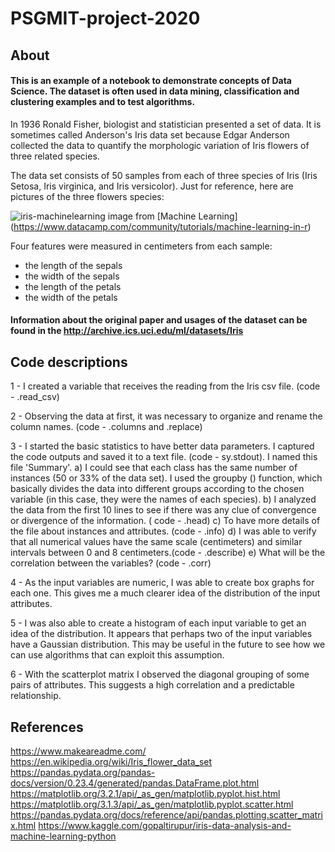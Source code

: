 # **PSGMIT-project-2020**

## About

#### This is an example of a notebook to demonstrate concepts of Data Science. The dataset is often used in data mining, classification and clustering examples and to test algorithms.

In 1936 Ronald Fisher, biologist and statistician presented a set of data. It is sometimes called Anderson's Iris data set because Edgar Anderson collected the data to quantify the morphologic variation of Iris flowers of three related species.

The data set consists of 50 samples from each of three species of Iris (Iris Setosa, Iris virginica, and Iris versicolor). Just for reference, here are pictures of the three flowers species:

![iris-machinelearning](https://user-images.githubusercontent.com/29405430/79043073-c1b01300-7bf4-11ea-9038-e99a9785db50.png)
image from [Machine Learning] (https://www.datacamp.com/community/tutorials/machine-learning-in-r)

Four features were measured in centimeters from each sample: 
* the length of the sepals
* the width of the sepals
* the length of the petals
* the width of the petals

#### Information about the original paper and usages of the dataset can be found in the http://archive.ics.uci.edu/ml/datasets/Iris

## Code descriptions

1 - I created a variable that receives the reading from the Iris csv file. (code - .read_csv)

2 - Observing the data at first, it was necessary to organize and rename the column names. (code - .columns and .replace)

3 - I started the basic statistics to have better data parameters. I captured the code outputs and saved it to a text file. (code - sy.stdout). I named this file 'Summary'.
  a) I could see that each class has the same number of instances (50 or 33% of the data set). I used the groupby () function, which basically divides the data into different groups according to the chosen variable (in this case, they were the names of each species).
  b) I analyzed the data from the first 10 lines to see if there was any clue of convergence or divergence of the information. ( code - .head)
  c) To have more details of the file about instances and attributes. (code - .info)
  d) I was able to verify that all numerical values have the same scale (centimeters) and similar intervals between 0 and 8 centimeters.(code - .describe) 
  e) What will be the correlation between the variables? (code - .corr)
  
4 - As the input variables are numeric, I was able to create box graphs for each one. This gives me a much clearer idea of the distribution of the input attributes.

5 - I was also able to create a histogram of each input variable to get an idea of the distribution. It appears that perhaps two of the input variables have a Gaussian distribution. This may be useful in the future to see how we can use algorithms that can exploit this assumption.

6 - With the scatterplot matrix I observed the diagonal grouping of some pairs of attributes. This suggests a high correlation and a predictable relationship.

## References
https://www.makeareadme.com/
https://en.wikipedia.org/wiki/Iris_flower_data_set
https://pandas.pydata.org/pandas-docs/version/0.23.4/generated/pandas.DataFrame.plot.html
https://matplotlib.org/3.2.1/api/_as_gen/matplotlib.pyplot.hist.html
https://matplotlib.org/3.1.3/api/_as_gen/matplotlib.pyplot.scatter.html
https://pandas.pydata.org/docs/reference/api/pandas.plotting.scatter_matrix.html
https://www.kaggle.com/gopaltirupur/iris-data-analysis-and-machine-learning-python
